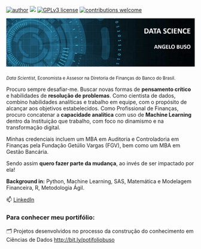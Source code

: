 [![author](https://img.shields.io/badge/author-angeloBuso-red.svg)](https://www.linkedin.com/in/angelo-buso) [![](https://img.shields.io/badge/python-3.7+-blue.svg)](https://www.python.org/downloads/release/python-365/) [![GPLv3 license](https://img.shields.io/badge/License-GPLv3-blue.svg)](http://perso.crans.org/besson/LICENSE.html) [![contributions welcome](https://img.shields.io/badge/contributions-welcome-brightgreen.svg?style=flat)](https://github.com/angeloBuso/data_science_portifolio/issues)

<p align="center">
  <img src="image/Imagem2.jpg">
</p>

<sub>*Data Scientist*, Economista e Assesor na Diretoria de Finanças do Banco do Brasil.</sub>

Procuro sempre desafiar-me. Buscar novas formas de **pensamento crítico** e habilidades de **resolução de problemas**.
Como cientista de dados, combino habilidades analíticas e trabalho em equipe, com o propósito de alcançar aos objetivos estabelecidos. Como Profissional de Finanças, procuro concatenar a **capacidade analítica** com uso de **Machine Learning** dentro da Instituição que trabalho, com foco no dinamismo e na transformação digital.

Minhas credenciais incluem um MBA em Auditoria e Controladoria em Finanças pela Fundação Getúlio Vargas (FGV), bem como um MBA em Gestão Bancária.

Sendo assim **quero fazer parte da mudança**, ao invés de ser impactado por ela!

**Background in:** Python, Machine Learning, SAS, Matemática e Modelagem Financeira, R, Metodologia Ágil.

📫 [LinkedIn](https://www.linkedin.com/in/angelo-buso)

### Para conhecer meu portifólio:
:card_index_dividers: Projetos desenvolvidos no processo da construção do conhecimento em Ciências de Dados
http://bit.ly/potifoliobuso




<!--
**angeloBuso/angeloBuso** is a ✨ _special_ ✨ repository because its `README.md` (this file) appears on your GitHub profile.

Here are some ideas to get you started:

- 🔭 I’m currently working on ...
- 🌱 I’m currently learning ...
- 👯 I’m looking to collaborate on ...
- 🤔 I’m looking for help with ...
- 💬 Ask me about ...
- 📫 How to reach me: ...
- 😄 Pronouns: ...
- ⚡ Fun fact: ...
- 👋
![](https://img.shields.io/badge/biblioteca-Streamlit-blue.svg)

-->
